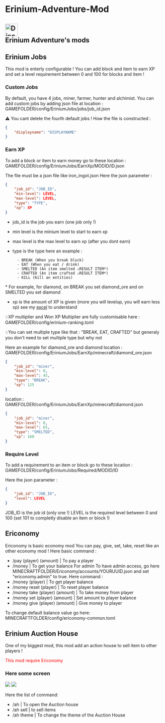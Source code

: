 # Erinium-Adventure-Mod
<a href="https://discord.gg/FBR2HEbbgm"><img alt="Discord" src="https://img.shields.io/discord/927941401805746236?style=for-the-badge&logo=discord&logoColor=darkblue&label=Discord&labelColor=blackgray&color=darkblue" witdh="285" height="40"></a> </br>
 Erinium Adventure's mods
---
## Erinium Jobs
This mod is enterly configurable ! You can add block and item to earn XP and set a level requirement between 0 and 100 for blocks and item !
### Custom Jobs
By default, you have 4 jobs, miner, farmer, hunter and alchimist.
You can add custom jobs by adding json file at location : GAMEFOLDER/config/EriniumJobs/jobs/job_id.json

⚠️ You cant delete the fourth default jobs !
How the file is constructed : 
```json
{
	"displayname": "DISPLAYNAME"
}
```

### Earn XP
To add a block or item to earn money go to these location : 
GAMEFOLDER/config/EriniumJobs/EarnXp/MODID/ID.json

The file must be a json file like iron_ingot.json
Here the json parameter : 
```json
{
	"job_id": "JOB_ID",
	"min-level": LEVEL,
	"max-level": LEVEL,
	"type": "TYPE",
	"xp": XP
}
```
- job_id is the job you earn (one job only !)
- min level is the minium level to start to earn xp
- max level is the max level to earn xp (after you dont earn)
- type is the type here an example :

		- BREAK (When you break block)
		- EAT (When you eat / drink)
		- SMELTED (An item smelted ⚠️RESULT ITEM*)
		- CRAFTED (An item crafted ⚠️RESULT ITEM*)
  		- KILL (Kill an entities)

\* For example, for diamond, on BREAK you set diamond_ore and on SMELTED you set diamond
- xp is the amount of XP is given (more you will levelup, you will earn less xp) see my [excel](https://1drv.ms/x/s!Aq5o6W9h7OB9gYExyFZm1cFhJ0n0EA?e=Ko20vF "excel") to understand

💡XP multiplier and Won XP Multiplier are fully customisable here : GAMEFOLDER/config/erinium-ranking.toml

💡You can set multiple type like that : "BREAK, EAT, CRAFTED" but generaly you don't need to set multiple type but why not

Here an example for diamond_ore and diamond
location : GAMEFOLDER/config/EriniumJobs/EarnXp/minecraft/diamond_ore.json
```json
{
	"job_id": "miner",
	"min-level": 0,
	"max-level": 45,
	"type": "BREAK",
	"xp": 125
}
```
location : GAMEFOLDER/config/EriniumJobs/EarnXp/minecraft/diamond.json
```json
{
	"job_id": "miner",
	"min-level": 0,
	"max-level": 65,
	"type": "SMELTED",
	"xp": 160
}
```

### Require Level
To add a requirement to an item or block go to these location : 
GAMEFOLDER/config/EriniumJobs/Required/MODID/ID

Here the json parameter : 
```json
{
	"job_id": "JOB_ID",
	"level": LEVEL
}
```
JOB_ID is the job id (only one !)
LEVEL is the required level between 0 and 100 (set 101 to completly disable an item or block !)

## Ericonomy

Ericonomy is basic economy mod
You can pay, give, set, take, reset like an other economy mod !
Here basic command :
- /pay (player) (amount) | To pay a player
- /money | To get your balance
For admin
To have admin access, go here MINECRAFTFOLDER/Ericonomy/accounts/YOURUUID.json and set "ericonomy.admin" to true. Here command :
- /money (player) | To get player balance
- /money reset (player) | To reset player balance
- /money take (player) (amount) | To take money from player
- /money set (player) (amount) | Set amount to player balance
- /money give (player) (amount) | Give money to player

To change default balance value go here:
MINECRAFTFOLDER/config/ericonomy-common.toml

## Erinium Auction House
One of my biggest mod, this mod add an action house to sell item to other players !

<span style='color: red;'>This mod require Ericonomy</span>

### Here some screen
![](https://media.discordapp.net/attachments/719811588076470312/1216060561872388136/image.png?ex=65ff03a7&is=65ec8ea7&hm=ade48c9e99b60700ad6b18887aeb54740884dc00d80bfcf463e7c4d23e68c642&=&format=webp&quality=lossless&width=810&height=430)
![](https://media.discordapp.net/attachments/719811588076470312/1216065337141886986/image.png?ex=65ff0819&is=65ec9319&hm=58c628dbc603849d24297ffd825ee4742b222717042040723fbb21f1cb0fa290&=&format=webp&quality=lossless&width=810&height=430)

Here the list of command:
- /ah | To open the Auction house
- /ah sell | to sell items
- /ah theme | To change the theme of the Auction House
